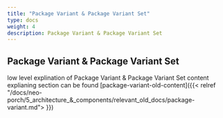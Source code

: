 ```yaml
---
title: "Package Variant & Package Variant Set"
type: docs
weight: 4
description: Package Variant & Package Variant Set
---
```


## Package Variant & Package Variant Set

low level explination of Package Variant & Package Variant Set content explianing section can be found [package-variant-old-content]({{< relref "/docs/neo-porch/5_architecture_&_components/relevant_old_docs/package-variant.md"> }})
